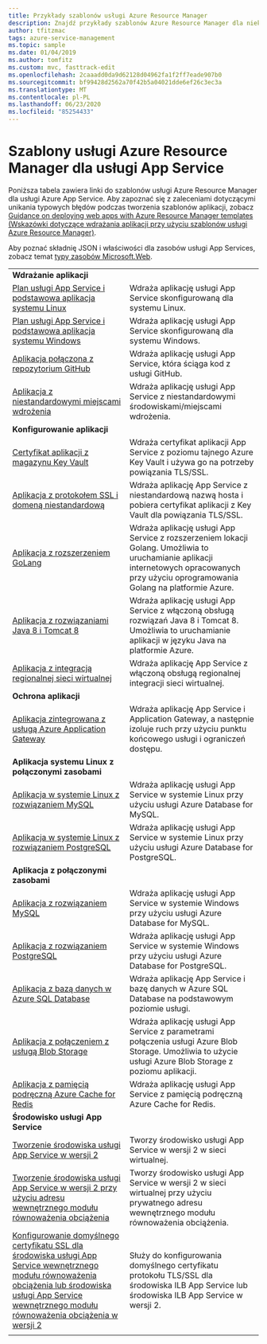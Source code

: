 ```yaml
---
title: Przykłady szablonów usługi Azure Resource Manager
description: Znajdź przykłady szablonów Azure Resource Manager dla niektórych typowych scenariuszy App Service. Dowiedz się, jak zautomatyzować zadania związane z wdrażaniem App Service lub zarządzaniem.
author: tfitzmac
tags: azure-service-management
ms.topic: sample
ms.date: 01/04/2019
ms.author: tomfitz
ms.custom: mvc, fasttrack-edit
ms.openlocfilehash: 2caaadd0da9d62128d04962fa1f2ff7eade907b0
ms.sourcegitcommit: bf99428d2562a70f42b5a04021dde6ef26c3ec3a
ms.translationtype: MT
ms.contentlocale: pl-PL
ms.lasthandoff: 06/23/2020
ms.locfileid: "85254433"
---
```

# <a name="azure-resource-manager-templates-for-app-service"></a>Szablony usługi Azure Resource Manager dla usługi App Service

Poniższa tabela zawiera linki do szablonów usługi Azure Resource Manager dla usługi Azure App Service. Aby zapoznać się z zaleceniami dotyczącymi unikania typowych błędów podczas tworzenia szablonów aplikacji, zobacz [Guidance on deploying web apps with Azure Resource Manager templates (Wskazówki dotyczące wdrażania aplikacji przy użyciu szablonów usługi Azure Resource Manager)](deploy-resource-manager-template.md).

Aby poznać składnię JSON i właściwości dla zasobów usługi App Services, zobacz temat [typy zasobów Microsoft.Web](/azure/templates/microsoft.web/allversions).

| | |
|-|-|
|**Wdrażanie aplikacji**||
| [Plan usługi App Service i podstawowa aplikacja systemu Linux](https://github.com/Azure/azure-quickstart-templates/tree/master/101-webapp-basic-linux) | Wdraża aplikację usługi App Service skonfigurowaną dla systemu Linux. |
| [Plan usługi App Service i podstawowa aplikacja systemu Windows](https://github.com/Azure/azure-quickstart-templates/tree/master/101-webapp-basic-windows) | Wdraża aplikację usługi App Service skonfigurowaną dla systemu Windows. |
| [Aplikacja połączona z repozytorium GitHub](https://github.com/Azure/azure-quickstart-templates/tree/master/201-web-app-github-deploy)| Wdraża aplikację usługi App Service, która ściąga kod z usługi GitHub. |
| [Aplikacja z niestandardowymi miejscami wdrożenia](https://github.com/Azure/azure-quickstart-templates/tree/master/101-webapp-custom-deployment-slots)| Wdraża aplikację usługi App Service z niestandardowymi środowiskami/miejscami wdrożenia. |
|**Konfigurowanie aplikacji**||
| [Certyfikat aplikacji z magazynu Key Vault](https://github.com/Azure/azure-quickstart-templates/tree/master/201-web-app-certificate-from-key-vault)| Wdraża certyfikat aplikacji App Service z poziomu tajnego Azure Key Vault i używa go na potrzeby powiązania TLS/SSL. |
| [Aplikacja z protokołem SSL i domeną niestandardową](https://github.com/Azure/azure-quickstart-templates/tree/master/201-web-app-custom-domain-and-ssl)| Wdraża aplikację App Service z niestandardową nazwą hosta i pobiera certyfikat aplikacji z Key Vault dla powiązania TLS/SSL. |
| [Aplikacja z rozszerzeniem GoLang](https://github.com/Azure/azure-quickstart-templates/tree/master/101-webapp-with-golang)| Wdraża aplikację usługi App Service z rozszerzeniem lokacji Golang. Umożliwia to uruchamianie aplikacji internetowych opracowanych przy użyciu oprogramowania Golang na platformie Azure. |
| [Aplikacja z rozwiązaniami Java 8 i Tomcat 8](https://github.com/Azure/azure-quickstart-templates/tree/master/201-web-app-java-tomcat)| Wdraża aplikację usługi App Service z włączoną obsługą rozwiązań Java 8 i Tomcat 8. Umożliwia to uruchamianie aplikacji w języku Java na platformie Azure. |
| [Aplikacja z integracją regionalnej sieci wirtualnej](https://github.com/Azure/azure-quickstart-templates/tree/master/101-app-service-regional-vnet-integration)| Wdraża aplikację App Service z włączoną obsługą regionalnej integracji sieci wirtualnej. |
|**Ochrona aplikacji**||
| [Aplikacja zintegrowana z usługą Azure Application Gateway](https://github.com/Azure/azure-quickstart-templates/tree/master/201-web-app-with-app-gateway-v2)| Wdraża aplikację App Service i Application Gateway, a następnie izoluje ruch przy użyciu punktu końcowego usługi i ograniczeń dostępu. |
|**Aplikacja systemu Linux z połączonymi zasobami**||
| [Aplikacja w systemie Linux z rozwiązaniem MySQL](https://github.com/Azure/azure-quickstart-templates/tree/master/101-webapp-linux-managed-mysql) | Wdraża aplikację usługi App Service w systemie Linux przy użyciu usługi Azure Database for MySQL. |
| [Aplikacja w systemie Linux z rozwiązaniem PostgreSQL](https://github.com/Azure/azure-quickstart-templates/tree/master/101-webapp-linux-managed-postgresql) | Wdraża aplikację usługi App Service w systemie Linux przy użyciu usługi Azure Database for PostgreSQL. |
|**Aplikacja z połączonymi zasobami**||
| [Aplikacja z rozwiązaniem MySQL](https://github.com/Azure/azure-quickstart-templates/tree/master/101-webapp-managed-mysql)| Wdraża aplikację usługi App Service w systemie Windows przy użyciu usługi Azure Database for MySQL. |
| [Aplikacja z rozwiązaniem PostgreSQL](https://github.com/Azure/azure-quickstart-templates/tree/master/101-webapp-managed-postgresql)| Wdraża aplikację usługi App Service w systemie Windows przy użyciu usługi Azure Database for PostgreSQL. |
| [Aplikacja z bazą danych w Azure SQL Database](https://github.com/Azure/azure-quickstart-templates/tree/master/201-web-app-sql-database)| Wdraża aplikację App Service i bazę danych w Azure SQL Database na podstawowym poziomie usługi. |
| [Aplikacja z połączeniem z usługą Blob Storage](https://github.com/Azure/azure-quickstart-templates/tree/master/201-web-app-blob-connection)| Wdraża aplikację usługi App Service z parametrami połączenia usługi Azure Blob Storage. Umożliwia to użycie usługi Azure Blob Storage z poziomu aplikacji. |
| [Aplikacja z pamięcią podręczną Azure Cache for Redis](https://github.com/Azure/azure-quickstart-templates/tree/master/201-web-app-with-redis-cache)| Wdraża aplikację usługi App Service z pamięcią podręczną Azure Cache for Redis. |
|**Środowisko usługi App Service**||
| [Tworzenie środowiska usługi App Service w wersji 2](https://github.com/Azure/azure-quickstart-templates/tree/master/201-web-app-asev2-create) | Tworzy środowisko usługi App Service w wersji 2 w sieci wirtualnej. |
| [Tworzenie środowiska usługi App Service w wersji 2 przy użyciu adresu wewnętrznego modułu równoważenia obciążenia](https://github.com/Azure/azure-quickstart-templates/tree/master/201-web-app-asev2-ilb-create/) | Tworzy środowisko usługi App Service w wersji 2 w sieci wirtualnej przy użyciu prywatnego adresu wewnętrznego modułu równoważenia obciążenia. |
| [Konfigurowanie domyślnego certyfikatu SSL dla środowiska usługi App Service wewnętrznego modułu równoważenia obciążenia lub środowiska usługi App Service wewnętrznego modułu równoważenia obciążenia w wersji 2](https://github.com/Azure/azure-quickstart-templates/tree/master/201-web-app-ase-ilb-configure-default-ssl) | Służy do konfigurowania domyślnego certyfikatu protokołu TLS/SSL dla środowiska ILB App Service lub środowiska ILB App Service w wersji 2. |
| | |
